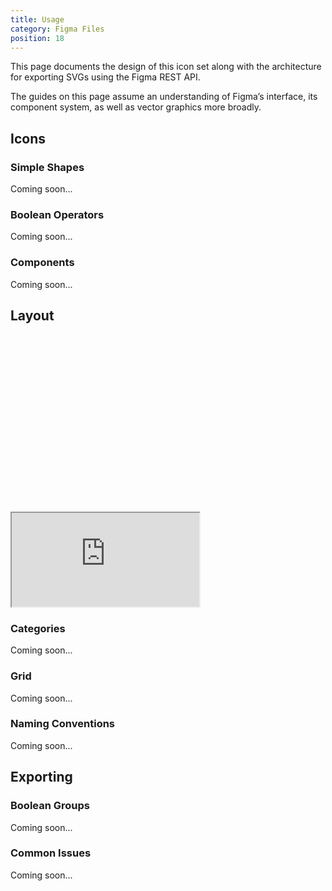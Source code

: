 ```yaml
---
title: Usage
category: Figma Files
position: 18
---
```


This page documents the design of this icon set along with the architecture for exporting SVGs using the Figma REST API.

The guides on this page assume an understanding of Figma’s interface, its component system, as well as vector graphics more broadly.

## Icons

### Simple Shapes

Coming soon...

### Boolean Operators

Coming soon...

### Components

Coming soon...


## Layout

<div class="relative overflow-hidden w-full" style="padding-top: 56.25%">
  <iframe
    class="absolute inset-0 w-full h-full"
    src="https://www.figma.com/embed?embed_host=share&url=https%3A%2F%2Fwww.figma.com%2Ffile%2F2TsY9yqFso1zrvF8LNcVE7%2FGlyphs%3Fnode-id%3D0%253A1&chrome=DOCUMENTATION"
    allowfullscreen
  ></iframe>
</div>

### Categories

Coming soon...

### Grid

Coming soon...

### Naming Conventions

Coming soon...


## Exporting
### Boolean Groups

Coming soon...

### Common Issues

Coming soon...

